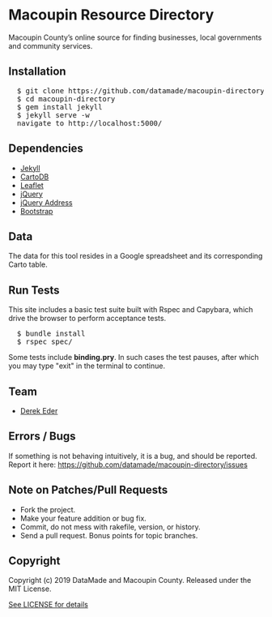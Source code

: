 # Macoupin Resource Directory

Macoupin County’s online source for finding businesses, local governments and community services.

## Installation

<pre>
  $ git clone https://github.com/datamade/macoupin-directory.git
  $ cd macoupin-directory
  $ gem install jekyll
  $ jekyll serve -w
  navigate to http://localhost:5000/
</pre>

## Dependencies

* [Jekyll](http://jekyllrb.com)
* [CartoDB](http://docs.cartodb.com/cartodb-platform/cartodb-js.html)
* [Leaflet](http://leafletjs.com)
* [jQuery](http://jquery.org)
* [jQuery Address](http://www.asual.com/jquery/address)
* [Bootstrap](http://getbootstrap.com)

## Data

The data for this tool resides in a Google spreadsheet and its corresponding Carto table.

## Run Tests

This site includes a basic test suite built with Rspec and Capybara, which drive the browser to perform acceptance tests.

<pre>
  $ bundle install
  $ rspec spec/
</pre>

Some tests include **binding.pry**. In such cases the test pauses, after which you may type "exit" in the terminal to continue.

## Team

* [Derek Eder](mailto:derek.eder@datamade.com)

## Errors / Bugs

If something is not behaving intuitively, it is a bug, and should be reported.
Report it here: https://github.com/datamade/macoupin-directory/issues

## Note on Patches/Pull Requests

* Fork the project.
* Make your feature addition or bug fix.
* Commit, do not mess with rakefile, version, or history.
* Send a pull request. Bonus points for topic branches.

## Copyright

Copyright (c) 2019 DataMade and Macoupin County. Released under the MIT License.

[See LICENSE for details](https://github.com/datamade/macoupin-directory/blob/master/LICENSE)
